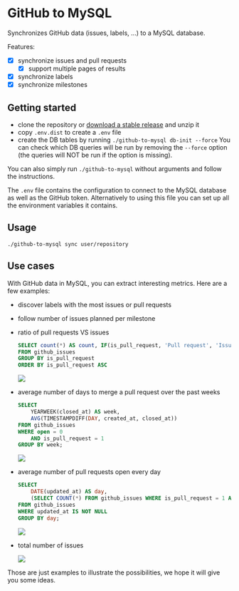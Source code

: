# GitHub to MySQL

Synchronizes GitHub data (issues, labels, ...) to a MySQL database.

Features:

- [x] synchronize issues and pull requests
    - [x] support multiple pages of results
- [x] synchronize labels
- [x] synchronize milestones

## Getting started

- clone the repository or [download a stable release](https://github.com/wizaplace/github-to-mysql/releases) and unzip it
- copy `.env.dist` to create a `.env` file
- create the DB tables by running `./github-to-mysql db-init --force`
    You can check which DB queries will be run by removing the `--force` option (the queries will NOT be run if the option is missing).
    
You can also simply run `./github-to-mysql` without arguments and follow the instructions.

The `.env` file contains the configuration to connect to the MySQL database as well as the GitHub token. Alternatively to using this file you can set up all the environment variables it contains.

## Usage

```
./github-to-mysql sync user/repository
```

## Use cases

With GitHub data in MySQL, you can extract interesting metrics. Here are a few examples:

- discover labels with the most issues or pull requests

- follow number of issues planned per milestone

- ratio of pull requests VS issues

    ```sql
    SELECT count(*) AS count, IF(is_pull_request, 'Pull request', 'Issue') AS is_pull_request
    FROM github_issues
    GROUP BY is_pull_request
    ORDER BY is_pull_request ASC
    ```

    ![](https://i.imgur.com/3xlF5vn.png)

- average number of days to merge a pull request over the past weeks
    
    ```sql
    SELECT
    	YEARWEEK(closed_at) AS week,
    	AVG(TIMESTAMPDIFF(DAY, created_at, closed_at))
    FROM github_issues
    WHERE open = 0
        AND is_pull_request = 1
    GROUP BY week;
    ```

    ![](https://i.imgur.com/PH0CK70.png)

- average number of pull requests open every day

    ```sql
    SELECT
    	DATE(updated_at) AS day,
    	(SELECT COUNT(*) FROM github_issues WHERE is_pull_request = 1 AND created_at < day AND (closed_at >= day OR open = 1)) AS pr_open
    FROM github_issues
    WHERE updated_at IS NOT NULL
    GROUP BY day;
    ```
    
    ![](https://i.imgur.com/AWYIDom.png)

- total number of issues

    ![](https://i.imgur.com/WvIQMeI.png)

Those are just examples to illustrate the possibilities, we hope it will give you some ideas.
